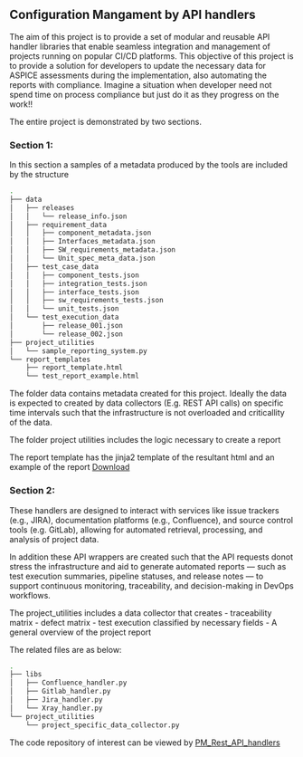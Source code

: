 ## Configuration Mangament by API handlers
The aim of this project is to provide a set of modular and reusable API handler libraries that enable seamless integration and management of projects running on popular CI/CD platforms.
This objective of this project is to provide a solution for developers to update the necessary data for ASPICE assessments during the implementation, also automating the reports with compliance.
Imagine a situation when developer need not spend time on process compliance but just do it as they progress on the work!!


The entire project is demonstrated by two sections.
### Section 1:
In this section a samples of a metadata produced by the tools are included by the structure
```bash
.
├── data
│   ├── releases
│   │   └── release_info.json
│   ├── requirement_data
│   │   ├── component_metadata.json
│   │   ├── Interfaces_metadata.json
│   │   ├── SW_requirements_metadata.json
│   │   └── Unit_spec_meta_data.json
│   ├── test_case_data
│   │   ├── component_tests.json
│   │   ├── integration_tests.json
│   │   ├── interface_tests.json
│   │   ├── sw_requirements_tests.json
│   │   └── unit_tests.json
│   └── test_execution_data
│       ├── release_001.json
│       └── release_002.json
├── project_utilities 
│   └── sample_reporting_system.py
└── report_templates
    ├── report_template.html
    └── test_report_example.html
```
The folder data contains metadata created for this project. Ideally the data is expected to created by data collectors (E.g. REST API calls) on specific time intervals such that the infrastructure is not overloaded and criticallity of the data.

The folder project utilities includes the logic necessary to create a report

The report template has the jinja2 template of the resultant html and an example of the report [Download](https://github.com/ManiRajan1/Project_repositories/raw/refs/heads/PM_Rest_API_handler/report_templates/test_report_example.html)

### Section 2: 

These handlers are designed to interact with services like issue trackers (e.g., JIRA), documentation platforms (e.g., Confluence), and source control tools (e.g. GitLab), allowing for automated retrieval, processing, and analysis of project data.

In addition these API wrappers are created such that the API requests donot stress the infrastructure and aid to generate automated reports — such as test execution summaries, pipeline statuses, and release notes — to support continuous monitoring, traceability, and decision-making in DevOps workflows.

The project_utilities includes a data collector that creates 
    - traceability matrix 
    - defect matrix
    - test execution classified by necessary fields
    - A general overview of the project report

The related files are as below:
``` bash
.
├── libs
│   ├── Confluence_handler.py
│   ├── Gitlab_handler.py
│   ├── Jira_handler.py
│   └── Xray_handler.py
└── project_utilities
    └── project_specific_data_collector.py
```

The code repository of interest can be viewed by [PM_Rest_API_handlers](https://github.com/ManiRajan1/Project_repositories/tree/PM_Rest_API_handler) 